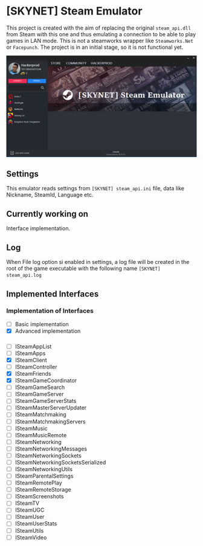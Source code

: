  # [SKYNET] Steam Emulator
This project is created with the aim of replacing the original `steam_api.dll` from Steam with this one and thus emulating a connection to be able to play games in LAN mode.
This is not a steamworks wrapper like `Steamworks.Net` or `Facepunch`.
The project is in an initial stage, so it is not functional yet.

![Screenshot](Capture.png)

## Settings
This emulator reads settings from `[SKYNET] steam_api.ini` file, data like Nickname, SteamId, Language etc.

## Currently working on
Interface implementation.

## Log
When File log option si enabled in settings, a log file will be created in the root of the game executable with the following name `[SKYNET] steam_api.log`

## Implemented Interfaces
### Implementation of Interfaces
- [ ] Basic implementation
- [x] Advanced implementation
###
- [ ] ISteamAppList		
- [ ] ISteamApps
- [x] ISteamClient		
- [ ] ISteamController
- [x] ISteamFriends		
- [x] ISteamGameCoordinator
- [ ] ISteamGameSearch		
- [ ] ISteamGameServer
- [ ] ISteamGameServerStats	
- [ ] ISteamMasterServerUpdater
- [ ] ISteamMatchmaking		
- [ ] ISteamMatchmakingServers
- [ ] ISteamMusic		
- [ ] ISteamMusicRemote
- [ ] ISteamNetworking		
- [ ] ISteamNetworkingMessages
- [ ] ISteamNetworkingSockets	
- [ ] ISteamNetworkingSocketsSerialized
- [ ] ISteamNetworkingUtils	
- [ ] ISteamParentalSettings
- [ ] ISteamRemotePlay		
- [ ] ISteamRemoteStorage
- [ ] ISteamScreenshots		
- [ ] ISteamTV
- [ ] ISteamUGC			
- [ ] ISteamUser
- [ ] ISteamUserStats		
- [ ] ISteamUtils
- [ ] ISteamVideo			
